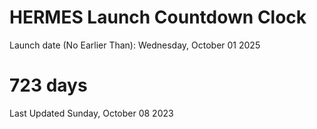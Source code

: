 # HERMES Launch Countdown Clock

Launch date (No Earlier Than): Wednesday, October 01 2025
# 723 days

Last Updated Sunday, October 08 2023